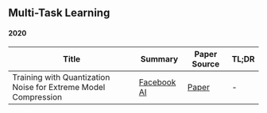 ## Multi-Task Learning

#### 2020

| Title | Summary | Paper Source | TL;DR |
| ----- | ------- | ----- | ---- |
| Training with Quantization Noise for Extreme Model Compression | [Facebook AI](https://ai.facebook.com/blog/training-with-quantization-noise-for-extreme-model-compression/) | [Paper](https://arxiv.org/pdf/2004.07320.pdf) | -
